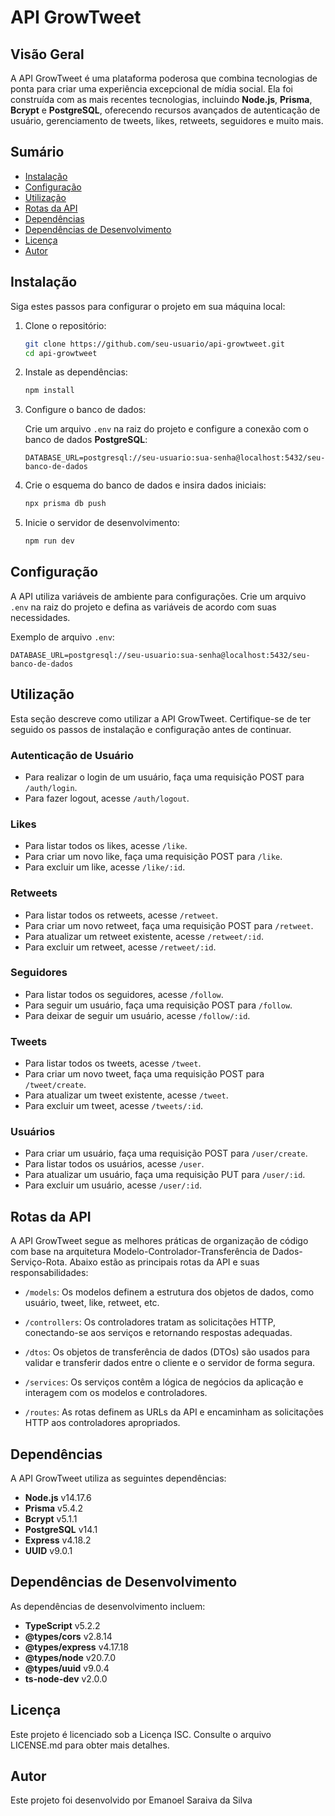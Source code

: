 # API GrowTweet

## Visão Geral

A API GrowTweet é uma plataforma poderosa que combina tecnologias de ponta para criar uma experiência excepcional de mídia social. Ela foi construída com as mais recentes tecnologias, incluindo **Node.js**, **Prisma**, **Bcrypt** e **PostgreSQL**, oferecendo recursos avançados de autenticação de usuário, gerenciamento de tweets, likes, retweets, seguidores e muito mais.

## Sumário

- [Instalação](#instalação)
- [Configuração](#configuração)
- [Utilização](#utilização)
- [Rotas da API](#rotas-da-api)
- [Dependências](#dependências)
- [Dependências de Desenvolvimento](#dependências-de-desenvolvimento)
- [Licença](#licença)
- [Autor](#autor)

## Instalação

Siga estes passos para configurar o projeto em sua máquina local:

1. Clone o repositório:

   ```bash
   git clone https://github.com/seu-usuario/api-growtweet.git
   cd api-growtweet
   ```

2. Instale as dependências:

   ```bash
   npm install
   ```

3. Configure o banco de dados:

   Crie um arquivo `.env` na raiz do projeto e configure a conexão com o banco de dados **PostgreSQL**:

   ```
   DATABASE_URL=postgresql://seu-usuario:sua-senha@localhost:5432/seu-banco-de-dados
   ```

4. Crie o esquema do banco de dados e insira dados iniciais:

   ```bash
   npx prisma db push
   ```

5. Inicie o servidor de desenvolvimento:

   ```bash
   npm run dev
   ```

## Configuração

A API utiliza variáveis de ambiente para configurações. Crie um arquivo `.env` na raiz do projeto e defina as variáveis de acordo com suas necessidades.

Exemplo de arquivo `.env`:

```
DATABASE_URL=postgresql://seu-usuario:sua-senha@localhost:5432/seu-banco-de-dados
```

## Utilização

Esta seção descreve como utilizar a API GrowTweet. Certifique-se de ter seguido os passos de instalação e configuração antes de continuar.

### Autenticação de Usuário

- Para realizar o login de um usuário, faça uma requisição POST para `/auth/login`.
- Para fazer logout, acesse `/auth/logout`.

### Likes

- Para listar todos os likes, acesse `/like`.
- Para criar um novo like, faça uma requisição POST para `/like`.
- Para excluir um like, acesse `/like/:id`.

### Retweets

- Para listar todos os retweets, acesse `/retweet`.
- Para criar um novo retweet, faça uma requisição POST para `/retweet`.
- Para atualizar um retweet existente, acesse `/retweet/:id`.
- Para excluir um retweet, acesse `/retweet/:id`.

### Seguidores

- Para listar todos os seguidores, acesse `/follow`.
- Para seguir um usuário, faça uma requisição POST para `/follow`.
- Para deixar de seguir um usuário, acesse `/follow/:id`.

### Tweets

- Para listar todos os tweets, acesse `/tweet`.
- Para criar um novo tweet, faça uma requisição POST para `/tweet/create`.
- Para atualizar um tweet existente, acesse `/tweet`.
- Para excluir um tweet, acesse `/tweets/:id`.

### Usuários

- Para criar um usuário, faça uma requisição POST para `/user/create`.
- Para listar todos os usuários, acesse `/user`.
- Para atualizar um usuário, faça uma requisição PUT para `/user/:id`.
- Para excluir um usuário, acesse `/user/:id`.

## Rotas da API

A API GrowTweet segue as melhores práticas de organização de código com base na arquitetura Modelo-Controlador-Transferência de Dados-Serviço-Rota. Abaixo estão as principais rotas da API e suas responsabilidades:

- `/models`: Os modelos definem a estrutura dos objetos de dados, como usuário, tweet, like, retweet, etc.

- `/controllers`: Os controladores tratam as solicitações HTTP, conectando-se aos serviços e retornando respostas adequadas.

- `/dtos`: Os objetos de transferência de dados (DTOs) são usados para validar e transferir dados entre o cliente e o servidor de forma segura.

- `/services`: Os serviços contêm a lógica de negócios da aplicação e interagem com os modelos e controladores.

- `/routes`: As rotas definem as URLs da API e encaminham as solicitações HTTP aos controladores apropriados.

## Dependências

A API GrowTweet utiliza as seguintes dependências:

- **Node.js** v14.17.6
- **Prisma** v5.4.2
- **Bcrypt** v5.1.1
- **PostgreSQL** v14.1
- **Express** v4.18.2
- **UUID** v9.0.1

## Dependências de Desenvolvimento

As dependências de desenvolvimento incluem:

- **TypeScript** v5.2.2
- **@types/cors** v2.8.14
- **@types/express** v4.17.18
- **@types/node** v20.7.0
- **@types/uuid** v9.0.4
- **ts-node-dev** v2.0.0

## Licença

Este projeto é licenciado sob a Licença ISC. Consulte o arquivo LICENSE.md para obter mais detalhes.

## Autor

Este projeto foi desenvolvido por Emanoel Saraiva da Silva
